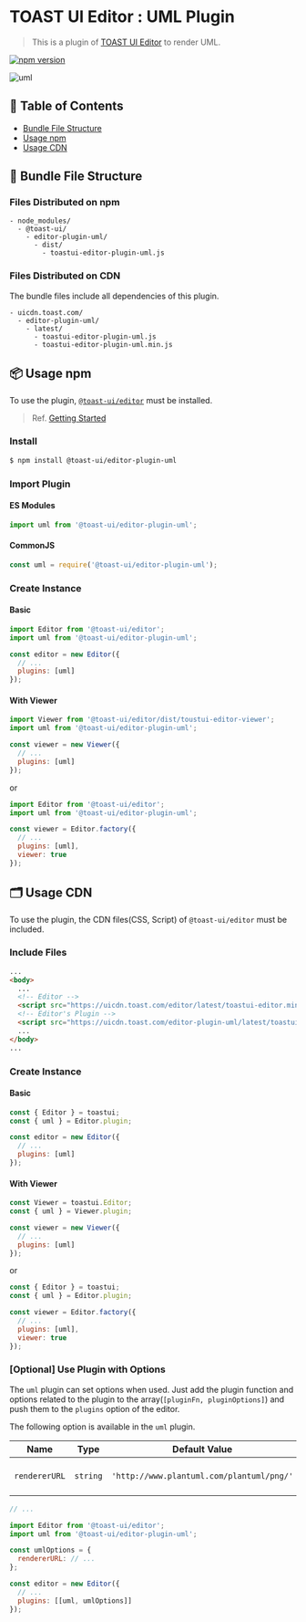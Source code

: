 # TOAST UI Editor : UML Plugin

> This is a plugin of [TOAST UI Editor](https://github.com/nhn/tui.editor/apps/editor) to render UML.

[![npm version](https://img.shields.io/npm/v/@toast-ui/editor-plugin-uml.svg)](https://www.npmjs.com/package/@toast-ui/editor-plugin-uml)

![uml](https://user-images.githubusercontent.com/18183560/76829637-f5eb1a80-6866-11ea-95cf-99e07c92031d.png)

## 🚩 Table of Contents

- [Bundle File Structure](#-bundle-file-structure)
- [Usage npm](#-usage-npm)
- [Usage CDN](#-usage-cdn)

## 📁 Bundle File Structure

### Files Distributed on npm

```
- node_modules/
  - @toast-ui/
    - editor-plugin-uml/
      - dist/
        - toastui-editor-plugin-uml.js
```

### Files Distributed on CDN

The bundle files include all dependencies of this plugin.

```
- uicdn.toast.com/
  - editor-plugin-uml/
    - latest/
      - toastui-editor-plugin-uml.js
      - toastui-editor-plugin-uml.min.js
```

## 📦 Usage npm

To use the plugin, [`@toast-ui/editor`](https://github.com/nhn/tui.editor/tree/master/apps/editor) must be installed.

> Ref. [Getting Started](https://github.com/nhn/tui.editor/blob/master/apps/editor/docs/getting-started.md)

### Install

```sh
$ npm install @toast-ui/editor-plugin-uml
```

### Import Plugin

#### ES Modules

```js
import uml from '@toast-ui/editor-plugin-uml';
```

#### CommonJS

```js
const uml = require('@toast-ui/editor-plugin-uml');
```

### Create Instance

#### Basic

```js
import Editor from '@toast-ui/editor';
import uml from '@toast-ui/editor-plugin-uml';

const editor = new Editor({
  // ...
  plugins: [uml]
});
```

#### With Viewer

```js
import Viewer from '@toast-ui/editor/dist/toustui-editor-viewer';
import uml from '@toast-ui/editor-plugin-uml';

const viewer = new Viewer({
  // ...
  plugins: [uml]
});
```

or

```js
import Editor from '@toast-ui/editor';
import uml from '@toast-ui/editor-plugin-uml';

const viewer = Editor.factory({
  // ...
  plugins: [uml],
  viewer: true
});
```

## 🗂 Usage CDN

To use the plugin, the CDN files(CSS, Script) of `@toast-ui/editor` must be included.

### Include Files

```html
...
<body>
  ...
  <!-- Editor -->
  <script src="https://uicdn.toast.com/editor/latest/toastui-editor.min.js"></script>
  <!-- Editor's Plugin -->
  <script src="https://uicdn.toast.com/editor-plugin-uml/latest/toastui-editor-plugin-uml.min.js"></script>
  ...
</body>
...
```

### Create Instance

#### Basic

```js
const { Editor } = toastui;
const { uml } = Editor.plugin;

const editor = new Editor({
  // ...
  plugins: [uml]
});
```

#### With Viewer

```js
const Viewer = toastui.Editor;
const { uml } = Viewer.plugin;

const viewer = new Viewer({
  // ...
  plugins: [uml]
});
```

or

```js
const { Editor } = toastui;
const { uml } = Editor.plugin;

const viewer = Editor.factory({
  // ...
  plugins: [uml],
  viewer: true
});
```

### [Optional] Use Plugin with Options

The `uml` plugin can set options when used. Just add the plugin function and options related to the plugin to the array(`[pluginFn, pluginOptions]`) and push them to the `plugins` option of the editor.

The following option is available in the `uml` plugin.

| Name          | Type     | Default Value                             | Description               |
| ------------- | -------- | ----------------------------------------- | ------------------------- |
| `rendererURL` | `string` | `'http://www.plantuml.com/plantuml/png/'` | URL of plant uml renderer |

```js
// ...

import Editor from '@toast-ui/editor';
import uml from '@toast-ui/editor-plugin-uml';

const umlOptions = {
  rendererURL: // ...
};

const editor = new Editor({
  // ...
  plugins: [[uml, umlOptions]]
});
```
